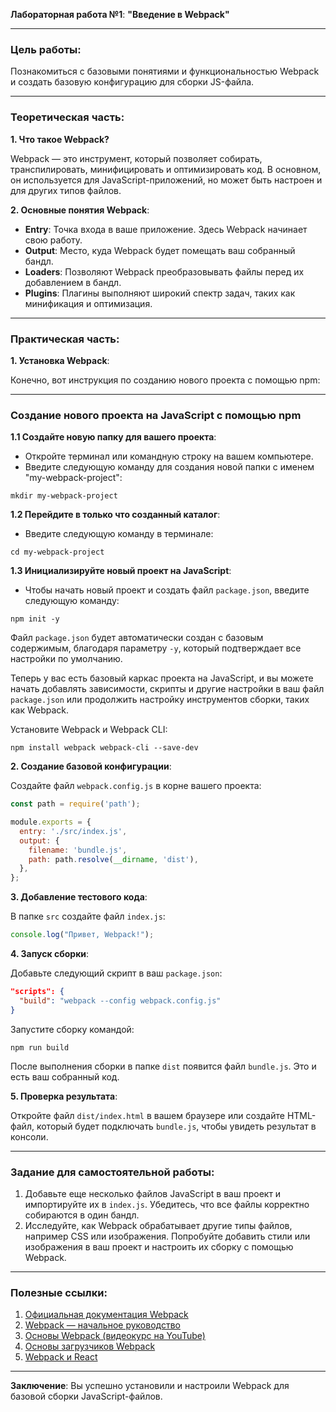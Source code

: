**Лабораторная работа №1**: **"Введение в Webpack"**

---

### **Цель работы**:

Познакомиться с базовыми понятиями и функциональностью Webpack и создать базовую конфигурацию для сборки JS-файла.

---

### **Теоретическая часть**:

**1. Что такое Webpack?**

Webpack — это инструмент, который позволяет собирать, транспилировать, минифицировать и оптимизировать код. В основном, он используется для JavaScript-приложений, но может быть настроен и для других типов файлов.

**2. Основные понятия Webpack**:
- **Entry**: Точка входа в ваше приложение. Здесь Webpack начинает свою работу.
- **Output**: Место, куда Webpack будет помещать ваш собранный бандл.
- **Loaders**: Позволяют Webpack преобразовывать файлы перед их добавлением в бандл.
- **Plugins**: Плагины выполняют широкий спектр задач, таких как минификация и оптимизация.

---

### **Практическая часть**:

**1. Установка Webpack**:

Конечно, вот инструкция по созданию нового проекта с помощью npm:

---

### Создание нового проекта на JavaScript с помощью npm

**1.1 Создайте новую папку для вашего проекта**:
- Откройте терминал или командную строку на вашем компьютере.
- Введите следующую команду для создания новой папки с именем "my-webpack-project":
```
mkdir my-webpack-project
```

**1.2 Перейдите в только что созданный каталог**:
- Введите следующую команду в терминале:
```
cd my-webpack-project
```

**1.3 Инициализируйте новый проект на JavaScript**:
- Чтобы начать новый проект и создать файл `package.json`, введите следующую команду:
```
npm init -y
```

Файл `package.json` будет автоматически создан с базовым содержимым, благодаря параметру `-y`, который подтверждает все настройки по умолчанию.

Теперь у вас есть базовый каркас проекта на JavaScript, и вы можете начать добавлять зависимости, скрипты и другие настройки в ваш файл `package.json` или продолжить настройку инструментов сборки, таких как Webpack.

Установите Webpack и Webpack CLI:
```
npm install webpack webpack-cli --save-dev
```

**2. Создание базовой конфигурации**:

Создайте файл `webpack.config.js` в корне вашего проекта:
```javascript
const path = require('path');

module.exports = {
  entry: './src/index.js',
  output: {
    filename: 'bundle.js',
    path: path.resolve(__dirname, 'dist'),
  },
};
```

**3. Добавление тестового кода**:

В папке `src` создайте файл `index.js`:
```javascript
console.log("Привет, Webpack!");
```

**4. Запуск сборки**:

Добавьте следующий скрипт в ваш `package.json`:
```json
"scripts": {
  "build": "webpack --config webpack.config.js"
}
```

Запустите сборку командой:
```
npm run build
```

После выполнения сборки в папке `dist` появится файл `bundle.js`. Это и есть ваш собранный код.

**5. Проверка результата**:

Откройте файл `dist/index.html` в вашем браузере или создайте HTML-файл, который будет подключать `bundle.js`, чтобы увидеть результат в консоли.

---

### **Задание для самостоятельной работы**:

1. Добавьте еще несколько файлов JavaScript в ваш проект и импортируйте их в `index.js`. Убедитесь, что все файлы корректно собираются в один бандл.
2. Исследуйте, как Webpack обрабатывает другие типы файлов, например CSS или изображения. Попробуйте добавить стили или изображения в ваш проект и настроить их сборку с помощью Webpack.

---

### **Полезные ссылки**:
1. [Официальная документация Webpack](https://webpack.js.org/)
2. [Webpack — начальное руководство](https://www.valentinog.com/blog/webpack/)
3. [Основы Webpack (видеокурс на YouTube)](https://www.youtube.com/playlist?list=PLblA84xge2_zwxh3XJqy6UVxS60YdusY8)
4. [Основы загрузчиков Webpack](https://www.sitepoint.com/understanding-webpack-loaders/)
5. [Webpack и React](https://www.robinwieruch.de/minimal-react-webpack-babel-setup)

---

**Заключение**: Вы успешно установили и настроили Webpack для базовой сборки JavaScript-файлов.
